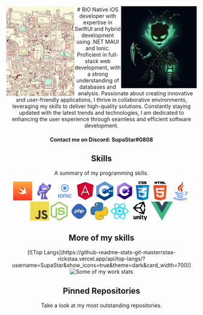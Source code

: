 <img align='left' src='https://raw.githubusercontent.com/SupaStar/SupaStar/master/Images/profile.gif' width='180'>  
<img align='right' src='https://raw.githubusercontent.com/SupaStar/SupaStar/master/Images/tresh.gif' width='200'>  
<div align='center'>
# BIO
Native iOS developer with expertise in SwiftUI and hybrid development using .NET MAUI and Ionic. Proficient in full-stack web development, with a strong understanding of databases and analysis. Passionate about creating innovative and user-friendly applications, I thrive in collaborative environments, leveraging my skills to deliver high-quality solutions. Constantly staying updated with the latest trends and technologies, I am dedicated to enhancing the user experience through seamless and efficient software development.

#### Contact me on Discord: SupaStar#0808
</div>
<h2 align="center">Skills</h2>
<p align="center">A summary of my programming skills.</p>

<p align="center">
  <img src='https://raw.githubusercontent.com/SupaStar/SupaStar/master/Skills/swift.png' height='50px'>
  <img src='https://raw.githubusercontent.com/SupaStar/SupaStar/master/Skills/maui.png' height='50px'>
  <img src='https://raw.githubusercontent.com/SupaStar/SupaStar/master/Skills/ionic.png' height='50px'>
  <img src='https://raw.githubusercontent.com/SupaStar/SupaStar/master/Skills/angular.png' height='50px'>
  <img src='https://raw.githubusercontent.com/SupaStar/SupaStar/master/Skills/cpp.png' height='50px'>
  <img src='https://raw.githubusercontent.com/SupaStar/SupaStar/master/Skills/csharp.png' height='50px'>
  <img src='https://raw.githubusercontent.com/SupaStar/SupaStar/master/Skills/css.png' height='50px'>
  <img src='https://raw.githubusercontent.com/SupaStar/SupaStar/master/Skills/html.png' height='50px'>
  <img src='https://raw.githubusercontent.com/SupaStar/SupaStar/master/Skills/java.png' height='50px'>
  <img src='https://raw.githubusercontent.com/SupaStar/SupaStar/master/Skills/javascript.jpg' height='50px'>
  <img src='https://raw.githubusercontent.com/SupaStar/SupaStar/master/Skills/nodejs.png' height='50px'>
  <img src='https://raw.githubusercontent.com/SupaStar/SupaStar/master/Skills/php.png' height='50px'>
  <img src='https://raw.githubusercontent.com/SupaStar/SupaStar/master/Skills/python.png' height='50px'>
  <img src='https://raw.githubusercontent.com/SupaStar/SupaStar/master/Skills/react.png' height='50px'>
  <img src='https://raw.githubusercontent.com/SupaStar/SupaStar/master/Skills/unity.png' height='50px'>
  <img src='https://raw.githubusercontent.com/SupaStar/SupaStar/master/Skills/vue.png' height='50px'>
</p>

<h2 align="center">More of my skills</h2>
<div align='center'>
[![Top Langs](https://github-readme-stats-git-masterrstaa-rickstaa.vercel.app/api/top-langs/?username=SupaStar&show_icons=true&theme=dark&card_width=700)]
</div>

<div align='center'>
<img style= align='center' src='https://github-readme-streak-stats.herokuapp.com/?user=SupaStar&theme=dark&background=0d1117&stroke=1e7ffe&ring=1e7ffe&fire=1e7ffe&currStreakLabel=1e7ffe&hide_border=true' alt='Some of my work stats' /></div>

<h2 align="center">Pinned Repositories</h2>
<p align="center">Take a look at my most outstanding repositories.</p>
